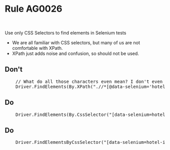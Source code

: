 ﻿# Rule AG0026

﻿<p>
    Use only CSS Selectors to find elements in Selenium tests
</p>
<p>
    <ul>
        <li>We are all familiar with CSS selectors, but many of us are not comfortable with XPath.</li>
        <li>XPath just adds noise and confusion, so should not be used.</li>
    </ul>
</p>

<h2>Don't</h2>
<pre>
    // What do all those characters even mean? I don't even want to have to know.
    Driver.FindElements(By.XPath(".//*[@data-selenium='hotel-item']")) 
</pre>

<h2>Do</h2>
<pre>
    Driver.FindElements(By.CssSelector("[data-selenium=hotel-item]"))
</pre>

<h2>Do</h2>
<pre>
    Driver.FindElementsByCssSelector("[data-selenium=hotel-item]")
</pre>
